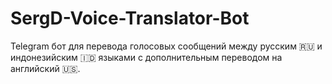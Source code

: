 # SergD-Voice-Translator-Bot
Telegram бот для перевода голосовых сообщений между русским 🇷🇺 и индонезийским 🇮🇩 языками с дополнительным переводом на английский 🇺🇸.
